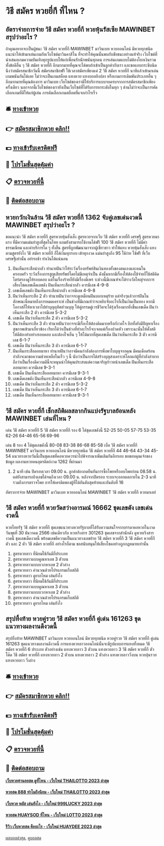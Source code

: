 # วิธี สมัคร หวยยี่กี ที่ไหน ?
## อัตราจ่ายการจ่าย วิธี สมัคร หวยยี่กี หวยหุ้นรัสเซีย MAWINBET สรุปว่าอะไร ?
ถ้าคุณอยากจะเป็นผู้ชนะ วิธี สมัคร หวยยี่กี MAWINBET มาวินเบท หวยออนไลน์ มีหวยทุกชนิด แนะนำให้เข้ามาเล่นเกมกับเว็บไซต์มาวินคาสิโน ที่จะทำให้คุณนั้นพบกับชัยชนะอย่างแท้จริง เว็บไซต์ที่นำเสนอเกมความบันเทิงทุกรูปแบบให้แก่เพื่อนรักนักพนันทุกคน
การเล่นเกมแบบไม่ต้องโยกเงินรวมทั้งข้อดีอื่น ๆ วิธี สมัคร หวยยี่กี อีกมากมายที่คุณจะได้พบถ้าเข้าเป็นลูกค้ากับเรา และขอแอบกระซิบนิดนึงว่าสมัครสมาชิกวันนี้ สมัครสมาชิกฟรี ใช้เวลาสมัครเพียงแค่ 2 วิธี สมัคร หวยยี่กี นาทีเเล้วเข้ามาเล่นเกมพนันกันได้เลย
ไม่ว่าจะเป็นเกมสล็อต แทงหวย แทงบอลยิงปลา หรือเกมการเดิมพันประเภทอื่น ๆ อีกมากมายที่คุณต้องการ มาวินเบท เว็บไซต์ของเรามีให้บริการแบบจบครบจากการสมัครสมาชิกเพียงครั้งเดียว
นอกจากนี้เว็บไซต์ของเรายังเป็นเว็บไซต์ที่ได้รับการยกระดับในทุก ๆ ด้านไม่ว่าจะเป็นการคัดเลือกเกมที่ดีให้แก่ผู้เล่น การคัดเลือกเกมสล็อตที่แจกกำไรเร็ว

## 🛎 [ทางเข้าหวย](https://bit.ly/3BG5bNw)
## 👉 [สมัครสมาชิกหวย คลิก!!](https://bit.ly/3BG5bNw)
## 💵 [ทางเข้ารับเครดิตฟรี](https://bit.ly/3C3mvgS)
## 👑 [โปรโมชั่นสุดคุ้มค่า](https://bit.ly/3C3mvgS)
## 📋 [ตรวจหวยที่นี้](https://bit.ly/3C3mvgS)
## 📱 [ติดต่อสอบถาม](https://bit.ly/3C3mvgS)

## หวยกวักเงินล้าน วิธี สมัคร หวยยี่กี 1362 จับคู่เลขเด่นงวดนี้ MAWINBET สรุปว่าอะไร ?
ขอแนะนำ วิธี สมัคร หวยยี่กี สูตรหวยหุ้นฮั่งเส็ง สูตรหวยจากเว็บ วิธี สมัคร หวยยี่กี เศรษฐี สูตรหวยมาแรง ที่มีความแม่นยำสูงที่สุดในไทย แถมยังสามารถใช้งานได้ฟรี 100 วิธี สมัคร หวยยี่กี ไม่มีค่าธรรมเนียม และค่าบริการใด ๆ ทั้งสิ้น สูตรที่ถูกพัฒนามาจากผู้เชี่ยวชาว ทำให้แทง หวยหุ้นฮั่งเส็ง แทงตามสูตรยังไง วิธี สมัคร หวยยี่กี ก็ได้เงินทุกรอบ เข้าทุกงวด แม่นยำสูงถึง 95 ใช้ง่าย ใช้ฟรี ที่เว็บเศรษฐีเท่านั้น อย่ารอช้า ทำเงินได้แน่นอน
1. ฝันเห็นกระสือน่ากลัว ทำนายฝันว่าให้ระวังเรื่องทรัพย์สินเงินทองทั้งของตนเองและคนในครอบครัว ระวังเรื่องการสูญเสียทรัพย์โดยไม่มีเหตุจำเป็น ดังนั้นหากมีเรื่องให้ต้องใช้จ่ายก็ใช้สติคิดไตร่ตรองดูให้รอบคอบ แต่ในเรื่องร้ายก็ยังมีเรื่องดีเพร าะช่วงนี้มีเกณฑ์จะได้รางวัลใหญ่จากการเสี่ยงโชคเลขเด็ดเลขดัง ฝันเห็นกระสือน่ากลัว ควรมีเลข 4-9-8
2. เลขเด็ดเลขดัง ฝันเห็นกระสือน่ากลัว ควรมีเลข 4-9-8
3. ฝันว่าเห็นกระสือ 2 ตัว ทำนายฝันว่าอาจจะดูเหมือนฝันบอกเหตุร้าย แต่จริงๆแล้วการฝันในลักษณะนี้หมายถึงการหมดเคราะห์ เป็นช่วงที่มีเกณฑ์ว่าจะหยิบจับอะไรก็เป็นเงินเป็นทอง หากมีโอกาสก็ให้หาเวลาไปทำบุญอุทิศส่วนบุญ ให้คู่กรรมคู่เวรชีวิตจะได้รุ่งเรืองมากยิ่งขึ้นเลขเด็ด ฝันว่าเห็นกระสือ 2 ตัว ควรมีเลข 5-3-2
4. เลขเด็ด ฝันว่าเห็นกระสือ 2 ตัว ควรมีเลข 5-3-2
5. ฝันว่าเห็นกระสือ 3 ตัว ทำนายฝันว่าอาจจะมีเรื่องให้ต้องคิดมากหรือกังวลใจ อีกทั้งยังมีปัญหาเรื่องสุขภาพเข้ามาเกี่ยวข้อง เรียกได้ว่าเป็นช่วงที่ทำอะไรก็จะเจอแต่เรื่องปวดหัว เพราะฉะนั้นให้ตั้งสติให้ดีต้องทำอย่างรอบคอบ และต้องใจเย็น ๆ ให้ได้มากที่สุดเลขเด็ด ฝันว่าเห็นกระสือ 3 ตัว ควรมีเลข 6-1-7
6. เลขเด็ด ฝันว่าเห็นกระสือ 3 ตัว ควรมีเลข 6-1-7
7. ฝันเห็นกระสือลอยมาหา ทำนายฝันว่าอาจมีคนกำลังต้องการพึ่งพาใบบุญจากคุณ มีคนเดือดร้อนกำลังจะมาขอความช่วยเหลือในเร็ว ๆ นี้ นับว่าเป็นการได้สร้างบุญสงเคราะห์โลกแก่ผู้ที่กำลังลำบาก ถือว่าเป็นเรื่องดีความดีนี้จะหนุนนำให้คุณประสบแต่ความเจริญก้าวหน้าเลขเด็ด ฝันเห็นกระสือลอยมาหา ควรมีเลข 9-3-1
8. เลขเด็ด ฝันเห็นกระสือลอยมาหา ควรมีเลข 9-3-1
9. เลขเด็ดเลขดัง ฝันเห็นกระสือน่ากลัว ควรมีเลข 4-9-8
10. เลขเด็ด ฝันว่าเห็นกระสือ 2 ตัว ควรมีเลข 5-3-2
11. เลขเด็ด ฝันว่าเห็นกระสือ 3 ตัว ควรมีเลข 6-1-7
12. เลขเด็ด ฝันเห็นกระสือลอยมาหา ควรมีเลข 9-3-1

## วิธี สมัคร หวยยี่กี เช็กสถิติผลสลากกินแบ่งรัฐบาลย้อนหลัง MAWINBET เล่นที่ไหน ?
เด่น วิธี สมัคร หวยยี่กี 5 วิธี สมัคร หวยยี่กี รอง 6 ได้ชุดเลขดังนี้
52-25
50-05
57-75
53-35
62-26
64-46
65-56
69-96

เด่น 8 รอง 4 ได้ชุดเลขดังนี้
80-08
83-38
86-68
85-58
เบิ้ล วิธี สมัคร หวยยี่กี MAWINBET มาวินเบท หวยออนไลน์ มีหวยทุกชนิด วิธี สมัคร หวยยี่กี 44
46-64
43-34
45-54
แนวทางหวยวันนี้เป็นชุดเลขที่คอหวยควรนำไปพิจารณาเพิ่มเติมกันอีกรอบ
ขอขอบคุณเจ้าของข้อมูล
ผลงานหวยคนอุตรดิตถ์งวด 1262 ที่ผ่านมา
1. 2 นาที เช่น ปิดรอบเวลา 09.00 น. ลูกค้าต้องกดยืนยันการซื้อโพยหรือลบโพยก่อน 08.58 น. แต่ยังสามารถยิงเลขได้จนถึงเวลา 09.00 น. หลังจากปิดรอบ ระบบจะออกผลภายใน 2-3 นาที รวมถึงการตรวจโพย การให้เครดิตของผู้ที่ได้อันดับสุดท้ายและอันดับที่ 16

อัตราการจ่าย MAWINBET มาวินเบท หวยออนไลน์ MAWINBET วิธี สมัคร หวยยี่กี หวยมาเลย์

## วิธี สมัคร หวยยี่กี หวยวัดสว่างอารมณ์ 16662 ชุดเลขดัง เลขเด่น งวดนี้
หวยไทยรัฐ วิธี สมัคร หวยยี่กี ชุดเลขแนวทางหวยรัฐบาลที่ได้รับความสนใจจากบรรดาคอหวยในงวดวันพุธที่ 30 ธันวาคม 2566 เช่นเดียวกับ หวยเริงสาร 301263 ชุดเลขจากสำนักดัง ดูหวยเริงสารงวดนี้ ชุดเลขเด็ดงวดนี้ พร้อมเลขตีความเป็นแนวทางเลขท้าย วิธี สมัคร หวยยี่กี 3 วิธี สมัคร หวยยี่กี ตัว และ 2 ตัว วิธี สมัคร หวยยี่กี อย่างไรก็ตาม ขอสนับสนุนให้เสี่ยงโชคอย่างถูกกฎหมายเท่านั้น
1. สูตรหวยลาว ที่นิยมใช้กันมีกี่ประเภท
2. สูตรหวยลาวแบบคูณหาเลข 3 ตัวบน
3. สูตรหวยลาวแบบบวกหาเลข 2 ตัวล่าง
4. สูตรหวยลาว คำนวณด้วยโปรแกรมเก็บสถิติ
5. สูตรหวยลาว ดูยากไหม เล่นยังไง
6. สูตรหวยลาว ที่นิยมใช้กันมีกี่ประเภท
7. สูตรหวยลาวแบบคูณหาเลข 3 ตัวบน
8. สูตรหวยลาวแบบบวกหาเลข 2 ตัวล่าง
9. สูตรหวยลาว คำนวณด้วยโปรแกรมเก็บสถิติ
10. สูตรหวยลาว ดูยากไหม เล่นยังไง

## สรุปทิ้งท้าย หวยคู่รวย วิธี สมัคร หวยยี่กี คู่เด่น 161263 ชุดแนวทางผลงานดีงวดนี้
สรุปทิ้งท้าย MAWINBET มาวินเบท หวยออนไลน์ มีหวยทุกชนิด หวยคู่รวย วิธี สมัคร หวยยี่กี คู่เด่น 161263 ชุดแนวทางผลงานดีงวดนี้ การแทงหวยลาวออนไลน์นั้นจะมีรูปแบบการแทงทั้งหมด วิธี สมัคร หวยยี่กี 6 ประเภท ตัวอย่างเช่น แทงหวยลาว 3 ตัวบน แทงหวยลาว 3 วิธี สมัคร หวยยี่กี ตัวโต๊ด วิธี สมัคร หวยยี่กี แทงหวยลาว 2 ตัวบน แทงหวยลาว 2 ตัวล่าง แทงหวยลาววิ่งบน หวยลุ้นรวย แทงหวยลาว วิ่งล่าง

## 🛎 [ทางเข้าหวย](https://bit.ly/3BG5bNw)
## 👉 [สมัครสมาชิกหวย คลิก!!](https://bit.ly/3BG5bNw)
## 💵 [ทางเข้ารับเครดิตฟรี](https://bit.ly/3C3mvgS)
## 👑 [โปรโมชั่นสุดคุ้มค่า](https://bit.ly/3C3mvgS)
## 📋 [ตรวจหวยที่นี้](https://bit.ly/3C3mvgS)
## 📱 [ติดต่อสอบถาม](https://bit.ly/3C3mvgS)

#### [เว็บหวยฮานอยสด ดูที่ไหน - เว็บใหม่ THAILOTTO 2023 ล่าสุด](https://atom.io/themes/เว็บหวยฮานอยสด%20ดูที่ไหน%20-%20เว็บใหม่%20thailotto%202023%20ล่าสุด)
#### [หวยสด 888 ทำไมถึงนิยม - เว็บใหม่ THAILOTTO 2023 ล่าสุด](https://atom.io/themes/หวยสด%20888%20ทำไมถึงนิยม%20-%20เว็บใหม่%20thailotto%202023%20ล่าสุด)
#### [เว็บหวย พลัส เล่นยังไง - เว็บใหม่ 999LUCKY 2023 ล่าสุด](https://atom.io/themes/เว็บหวย%20พลัส%20เล่นยังไง%20-%20เว็บใหม่%20999lucky%202023%20ล่าสุด)
#### [หวยสด HUAYSOD ที่ไหน - เว็บใหม่ LOTTO 2023 ล่าสุด](https://atom.io/themes/หวยสด%20huaysod%20ที่ไหน%20-%20เว็บใหม่%20lotto%202023%20ล่าสุด)
#### [รีวิว เว็บหวยสด คืออะไร - เว็บใหม่ HUAYDEE 2023 ล่าสุด](https://atom.io/themes/รีวิว%20เว็บหวยสด%20คืออะไร%20-%20เว็บใหม่%20huaydee%202023%20ล่าสุด)

[ผลบอลล่าสุด](https://siamsport.tv "ผลบอลล่าสุด"), [ดูบอลสด](https://siamsport.tv/ดูบอลสด "ดูบอลสด")